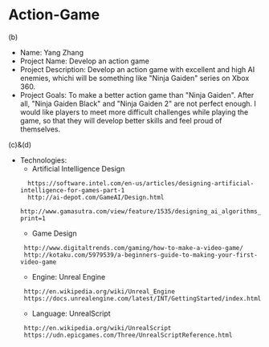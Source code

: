 # Action-Game
(b)
* Name: Yang Zhang
* Project Name: Develop an action game
* Project Description: Develop an action game with excellent and high AI enemies, whichi will be something like "Ninja Gaiden" 
  series on Xbox 360.
* Project Goals: To make a better action game than "Ninja Gaiden". After all, "Ninja Gaiden Black" and "Ninja Gaiden 2" are not 
  perfect enough. I would like players to meet more difficult challenges while playing the game, so that they will develop better
  skills and feel proud of themselves.

(c)&(d)
* Technologies:
  * Artificial Intelligence Design
  ```
    https://software.intel.com/en-us/articles/designing-artificial-intelligence-for-games-part-1
    http://ai-depot.com/GameAI/Design.html
    http://www.gamasutra.com/view/feature/1535/designing_ai_algorithms_for_.php?print=1
  ```
  * Game Design
  ```
   http://www.digitaltrends.com/gaming/how-to-make-a-video-game/
   http://kotaku.com/5979539/a-beginners-guide-to-making-your-first-video-game
  ```
  * Engine: Unreal Engine
  ```
   http://en.wikipedia.org/wiki/Unreal_Engine
   https://docs.unrealengine.com/latest/INT/GettingStarted/index.html
  ```
  * Language: UnrealScript
  ```
   http://en.wikipedia.org/wiki/UnrealScript
   https://udn.epicgames.com/Three/UnrealScriptReference.html
  ```


